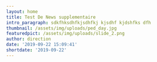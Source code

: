 ```yaml
---
layout: home
title: Test De News supplementaire
intro_paragraph: sdkfhksdhfkjsdhfkj kjsdhf kjdshfks dfh
thumbnail: /assets/img/uploads/ped_day.jpg
featuredpict: /assets/img/uploads/slide_2.png
author: direction
date: '2019-09-22 15:09:41'
shortdate: '2019-09-22'
---
```


